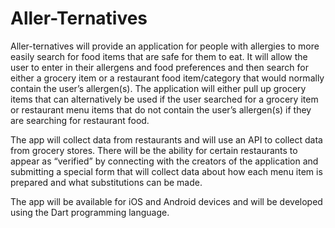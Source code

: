 # Aller-Ternatives

Aller-ternatives will provide an application for people with allergies to more easily search for food items that are safe for them to eat. It will allow the user to enter in their allergens and food preferences and then search for either a grocery item or a restaurant food item/category that would normally contain the user’s allergen(s). The application will either pull up grocery items that can alternatively be used if the user searched for a grocery item or restaurant menu items that do not contain the user’s allergen(s) if they are searching for restaurant food.

The app will collect data from restaurants and will use an API to collect data from grocery stores. There will be the ability for certain restaurants to appear as “verified” by connecting with the creators of the application and submitting a special form that will collect data about how each menu item is prepared and what substitutions can be made. 

The app will be available for iOS and Android devices and will be developed using the Dart programming language.
